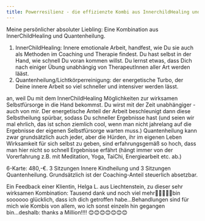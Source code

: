 ```yaml
---
title: Powerresilienz - die effizienzte Kombi aus InnerchildHealing und Quantenheilung
---
```


Meine persönlicher absoluter Liebling: Eine Kombination aus InnerChildHealing und Quantenheilung. 

1. InnerChildHealing: Innere emotionale Arbeit, handfest, wie Du sie auch als Methoden im Coaching und Therapie findest. Du hast selbst in der Hand, wie schnell Du voran kommen willst. Du lernst etwas, dass Dich nach einiger Übung unabhängig von TherapeutInnen aller Art werden lääst. 
3. Quantenheilung/Lichtkörperreinigung: der energetische Turbo, der Deine innere Arbeit so viel schneller und intensiver werden lässt.  

an, weil Du mit dem InnerChildHealing Möglichkeiten zur wirksamen Selbstfürsorge in die Hand bekommst. Du wirst mit der Zeit unabhängiger - auch von mir. Der energetische Anteil der Arbeit beschleunigt dann diese Selbstheilung spürbar, sodass Du schneller Ergebnisse hast (und seien wir mal ehrlich, das ist schon ziemlich cool, wenn man nicht jahrelang auf die Ergebnisse der eigenen Selbstfürsorge warten muss.) Quantenheilung kann zwar grundsätzlich auch jeder, aber die Hürden, ihr im eigenen Leben Wirksamkeit für sich selbst zu geben, sind erfahrungsgemäß so hoch, dass man hier nicht so schnell Ergebnisse erfährt (hängt immer von der Vorerfahrung z.B. mit Meditation, Yoga, TaiChi, Energiearbeit etc. ab.)

6-Karte: 480,-€. 3 Sitzungen Innere Kindheilung und 3 Sitzungen Quantenheilung. 
Grundsätzlich ist der Coaching-Anteil steuerlich absetzbar.

Ein Feedback einer Klientin, Helga L. aus Liechtenstein, zu dieser sehr wirksamen Kombination: 
Tausend dank und noch viel mehr🙏🙏🙏🙏🙏bin soooooo glücklich, dass ich dich getroffen habe...Behandlungen sind für mich wie Kombis von allem, wo ich sonst einzeln hin gegangen bin...deshalb: thanks a Million!!!! 😊😊😊😊😊😊😊




